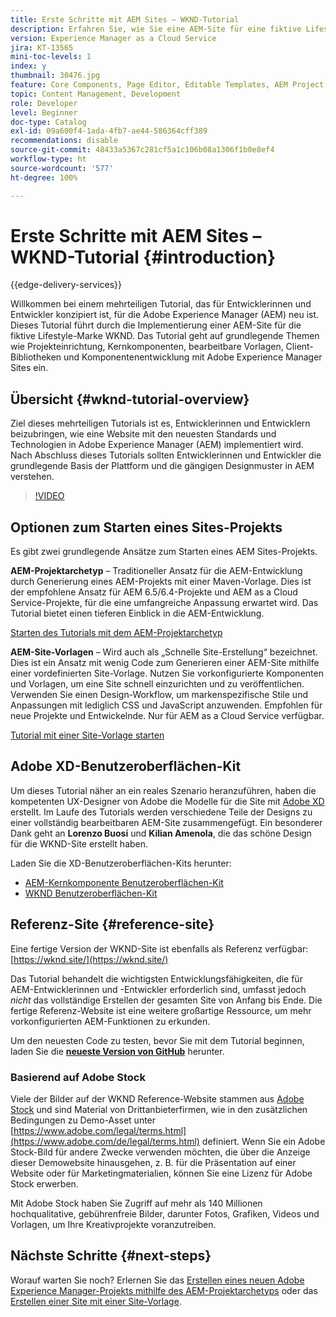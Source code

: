 ```yaml
---
title: Erste Schritte mit AEM Sites – WKND-Tutorial
description: Erfahren Sie, wie Sie eine AEM-Site für eine fiktive Lifestyle-Marke namens WKND implementieren. Hier bekommen Sie eine Anleitung zu Experience Manager-Themen wie Projekteinrichtung, Maven-Archetypen, Kernkomponenten, bearbeitbaren Vorlagen, Client-Bibliotheken und Komponentenentwicklung.
version: Experience Manager as a Cloud Service
jira: KT-13565
mini-toc-levels: 1
index: y
thumbnail: 30476.jpg
feature: Core Components, Page Editor, Editable Templates, AEM Project Archetype
topic: Content Management, Development
role: Developer
level: Beginner
doc-type: Catalog
exl-id: 09a600f4-1ada-4fb7-ae44-586364cff389
recommendations: disable
source-git-commit: 48433a5367c281cf5a1c106b08a1306f1b0e8ef4
workflow-type: ht
source-wordcount: '577'
ht-degree: 100%

---
```


# Erste Schritte mit AEM Sites – WKND-Tutorial {#introduction}

{{edge-delivery-services}}

Willkommen bei einem mehrteiligen Tutorial, das für Entwicklerinnen und Entwickler konzipiert ist, für die Adobe Experience Manager (AEM) neu ist. Dieses Tutorial führt durch die Implementierung einer AEM-Site für die fiktive Lifestyle-Marke WKND. Das Tutorial geht auf grundlegende Themen wie Projekteinrichtung, Kernkomponenten, bearbeitbare Vorlagen, Client-Bibliotheken und Komponentenentwicklung mit Adobe Experience Manager Sites ein.

## Übersicht {#wknd-tutorial-overview}

Ziel dieses mehrteiligen Tutorials ist es, Entwicklerinnen und Entwicklern beizubringen, wie eine Website mit den neuesten Standards und Technologien in Adobe Experience Manager (AEM) implementiert wird. Nach Abschluss dieses Tutorials sollten Entwicklerinnen und Entwickler die grundlegende Basis der Plattform und die gängigen Designmuster in AEM verstehen.

>[!VIDEO](https://video.tv.adobe.com/v/35589?quality=12&learn=on&captions=ger)

## Optionen zum Starten eines Sites-Projekts

Es gibt zwei grundlegende Ansätze zum Starten eines AEM Sites-Projekts.

**AEM-Projektarchetyp** – Traditioneller Ansatz für die AEM-Entwicklung durch Generierung eines AEM-Projekts mit einer Maven-Vorlage. Dies ist der empfohlene Ansatz für AEM 6.5/6.4-Projekte und AEM as a Cloud Service-Projekte, für die eine umfangreiche Anpassung erwartet wird. Das Tutorial bietet einen tieferen Einblick in die AEM-Entwicklung.

[Starten des Tutorials mit dem AEM-Projektarchetyp](./project-archetype/overview.md)

**AEM-Site-Vorlagen** – Wird auch als „Schnelle Site-Erstellung“ bezeichnet. Dies ist ein Ansatz mit wenig Code zum Generieren einer AEM-Site mithilfe einer vordefinierten Site-Vorlage. Nutzen Sie vorkonfigurierte Komponenten und Vorlagen, um eine Site schnell einzurichten und zu veröffentlichen. Verwenden Sie einen Design-Workflow, um markenspezifische Stile und Anpassungen mit lediglich CSS und JavaScript anzuwenden. Empfohlen für neue Projekte und Entwickelnde. Nur für AEM as a Cloud Service verfügbar.

[Tutorial mit einer Site-Vorlage starten](./site-template/create-site.md)

## Adobe XD-Benutzeroberflächen-Kit

Um dieses Tutorial näher an ein reales Szenario heranzuführen, haben die kompetenten UX-Designer von Adobe die Modelle für die Site mit [Adobe XD](https://www.adobe.com/products/xd.html?lang=de) erstellt. Im Laufe des Tutorials werden verschiedene Teile der Designs zu einer vollständig bearbeitbaren AEM-Site zusammengefügt. Ein besonderer Dank geht an **Lorenzo Buosi** und **Kilian Amenola**, die das schöne Design für die WKND-Site erstellt haben.

Laden Sie die XD-Benutzeroberflächen-Kits herunter:

* [AEM-Kernkomponente Benutzeroberflächen-Kit](assets/overview/AEM-CoreComponents-UI-Kit.xd)
* [WKND Benutzeroberflächen-Kit](https://github.com/adobe/aem-guides-wknd/releases/download/aem-guides-wknd-0.0.2/AEM_UI-kit-WKND.xd)

## Referenz-Site {#reference-site}

Eine fertige Version der WKND-Site ist ebenfalls als Referenz verfügbar: [https://wknd.site/](https://wknd.site/)

Das Tutorial behandelt die wichtigsten Entwicklungsfähigkeiten, die für AEM-Entwicklerinnen und -Entwickler erforderlich sind, umfasst jedoch *nicht* das vollständige Erstellen der gesamten Site von Anfang bis Ende. Die fertige Referenz-Website ist eine weitere großartige Ressource, um mehr vorkonfigurierten AEM-Funktionen zu erkunden.

Um den neuesten Code zu testen, bevor Sie mit dem Tutorial beginnen, laden Sie die **[neueste Version von GitHub](https://github.com/adobe/aem-guides-wknd/releases/latest)** herunter.

### Basierend auf Adobe Stock

Viele der Bilder auf der WKND Reference-Website stammen aus [Adobe Stock](https://stock.adobe.com/de) und sind Material von Drittanbieterfirmen, wie in den zusätzlichen Bedingungen zu Demo-Asset unter [https://www.adobe.com/legal/terms.html](https://www.adobe.com/de/legal/terms.html) definiert. Wenn Sie ein Adobe Stock-Bild für andere Zwecke verwenden möchten, die über die Anzeige dieser Demowebsite hinausgehen, z. B. für die Präsentation auf einer Website oder für Marketingmaterialien, können Sie eine Lizenz für Adobe Stock erwerben.

Mit Adobe Stock haben Sie Zugriff auf mehr als 140 Millionen hochqualitative, gebührenfreie Bilder, darunter Fotos, Grafiken, Videos und Vorlagen, um Ihre Kreativprojekte voranzutreiben.

## Nächste Schritte {#next-steps}

Worauf warten Sie noch? Erlernen Sie das [Erstellen eines neuen Adobe Experience Manager-Projekts mithilfe des AEM-Projektarchetyps](./project-archetype/overview.md) oder das [Erstellen einer Site mit einer Site-Vorlage](./site-template/create-site.md).
